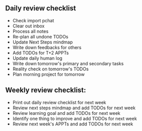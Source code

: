 ## Daily review checklist
- Check import pchat
- Clear out inbox
- Process all notes
- Re-plan all undone TODOs
- Update Next Steps mindmap
- Write down feedbacks for others
- Add TODOs for T+2 APPTs
- Update daily human log
- Write down tomorrow's primary and secondary tasks
- Reality check on tomorrow's TODOs
- Plan morning project for tomorrow

## Weekly review checklist:
- Print out daily review checklist for next week
- Review next steps mindmap and add TODOs for next week
- Review learning goal and add TODOs for next week
- Identify one thing to improve and add TODOs for next week
- Review next week's APPTs and add TODOs for next week
